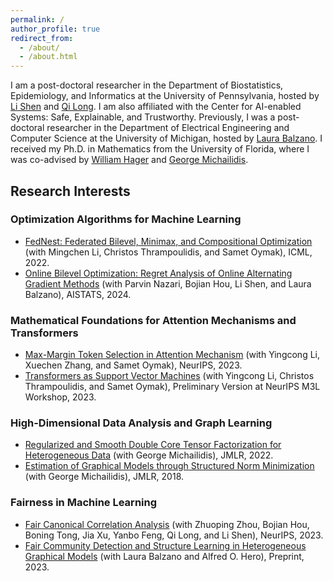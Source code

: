 ```yaml
---
permalink: /
author_profile: true
redirect_from: 
  - /about/
  - /about.html
---
```


I am a post-doctoral researcher in the Department of Biostatistics, Epidemiology, and Informatics at the University of Pennsylvania, hosted by [Li Shen](https://www.med.upenn.edu/apps/faculty/index.php/g275/p9075258) and [Qi Long](https://www.med.upenn.edu/apps/faculty/index.php/g275/p8939931). I am also affiliated with the Center for AI-enabled Systems: Safe, Explainable, and Trustworthy. Previously, I was a post-doctoral researcher in the Department of Electrical Engineering and Computer Science at the University of Michigan, hosted by [Laura Balzano](https://web.eecs.umich.edu/~girasole/?page_id=10). I received my Ph.D. in Mathematics from the University of Florida, where I was co-advised by [William Hager](https://people.clas.ufl.edu/hager/) and [George Michailidis](https://georgemichailidis.github.io/).


## Research Interests

### Optimization Algorithms for Machine Learning
- [FedNest: Federated Bilevel, Minimax, and Compositional Optimization](https://arxiv.org/pdf/2205.02215.pdf)
  (with Mingchen Li, Christos Thrampoulidis, and Samet Oymak),
  ICML, 2022.    
- [Online Bilevel Optimization: Regret Analysis of Online Alternating Gradient Methods](https://proceedings.mlr.press/v238/ataee-tarzanagh24a/ataee-tarzanagh24a.pdf)
  (with Parvin Nazari, Bojian Hou, Li Shen, and Laura Balzano), AISTATS, 2024.
  
### Mathematical Foundations for Attention Mechanisms and Transformers
- [Max-Margin Token Selection in Attention Mechanism](https://arxiv.org/pdf/2306.13596.pdf)
  (with Yingcong Li, Xuechen Zhang, and Samet Oymak),
  NeurIPS, 2023.  
- [Transformers as Support Vector Machines](https://arxiv.org/pdf/2308.16898.pdf)
  (with Yingcong Li, Christos Thrampoulidis, and Samet Oymak),
  Preliminary Version at NeurIPS M3L Workshop, 2023.

### High-Dimensional Data Analysis and Graph Learning
- [Regularized and Smooth Double Core Tensor Factorization for Heterogeneous Data](https://dl.acm.org/doi/pdf/10.5555/3586589.3586879)
  (with George Michailidis),
  JMLR, 2022.
- [Estimation of Graphical Models through Structured Norm Minimization](https://www.jmlr.org/papers/volume18/16-486/16-486.pdf)
  (with George Michailidis),
  JMLR, 2018.
 
### Fairness in Machine Learning
- [Fair Canonical Correlation Analysis](https://arxiv.org/pdf/2309.15809.pdf)
  (with Zhuoping Zhou, Bojian Hou, Boning Tong, Jia Xu, Yanbo Feng, Qi Long, and Li Shen),
  NeurIPS, 2023.
- [Fair Community Detection and Structure Learning in Heterogeneous Graphical Models](https://arxiv.org/pdf/2112.05128.pdf)
  (with Laura Balzano and Alfred O. Hero), Preprint, 2023.

